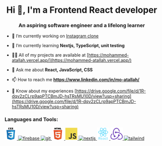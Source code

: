 <h1 align="center">Hi 👋, I'm a Frontend React developer</h1>
<h3 align="center">An aspiring software engineer and a lifelong learner</h3>

- 🔭 I’m currently working on [Instagram clone](https://github.com/MohammedAtallahhh/instagram-clone)

- 🌱 I’m currently learning **Nextjs, TypeScript, unit testing**

- 👨‍💻 All of my projects are available at [https://mohammed-atallah.vercel.app/](https://mohammed-atallah.vercel.app/)

- 💬 Ask me about **React, JavaScript, CSS**

- 📫 How to reach me **https://www.linkedin.com/in/mo-atallah/**

- 📄 Know about my experiences [https://drive.google.com/file/d/1R-dqv2zCLrp9apPTCBmJD-hsTRsMU10D/view?usp=sharing](https://drive.google.com/file/d/1R-dqv2zCLrp9apPTCBmJD-hsTRsMU10D/view?usp=sharing)

<p align="left">
</p>

<h3 align="left">Languages and Tools:</h3>
<p align="left"> <a href="https://www.w3schools.com/css/" target="_blank" rel="noreferrer"> <img src="https://raw.githubusercontent.com/devicons/devicon/master/icons/css3/css3-original-wordmark.svg" alt="css3" width="40" height="40"/> </a> <a href="https://firebase.google.com/" target="_blank" rel="noreferrer"> <img src="https://www.vectorlogo.zone/logos/firebase/firebase-icon.svg" alt="firebase" width="40" height="40"/> </a> <a href="https://git-scm.com/" target="_blank" rel="noreferrer"> <img src="https://www.vectorlogo.zone/logos/git-scm/git-scm-icon.svg" alt="git" width="40" height="40"/> </a> <a href="https://www.w3.org/html/" target="_blank" rel="noreferrer"> <img src="https://raw.githubusercontent.com/devicons/devicon/master/icons/html5/html5-original-wordmark.svg" alt="html5" width="40" height="40"/> </a> <a href="https://developer.mozilla.org/en-US/docs/Web/JavaScript" target="_blank" rel="noreferrer"> <img src="https://raw.githubusercontent.com/devicons/devicon/master/icons/javascript/javascript-original.svg" alt="javascript" width="40" height="40"/> </a> <a href="https://nextjs.org/" target="_blank" rel="noreferrer"> <img src="https://cdn.worldvectorlogo.com/logos/nextjs-2.svg" alt="nextjs" width="40" height="40"/> </a> <a href="https://reactjs.org/" target="_blank" rel="noreferrer"> <img src="https://raw.githubusercontent.com/devicons/devicon/master/icons/react/react-original-wordmark.svg" alt="react" width="40" height="40"/> </a> <a href="https://redux.js.org" target="_blank" rel="noreferrer"> <img src="https://raw.githubusercontent.com/devicons/devicon/master/icons/redux/redux-original.svg" alt="redux" width="40" height="40"/> </a> <a href="https://tailwindcss.com/" target="_blank" rel="noreferrer"> <img src="https://www.vectorlogo.zone/logos/tailwindcss/tailwindcss-icon.svg" alt="tailwind" width="40" height="40"/> </a> </p>
